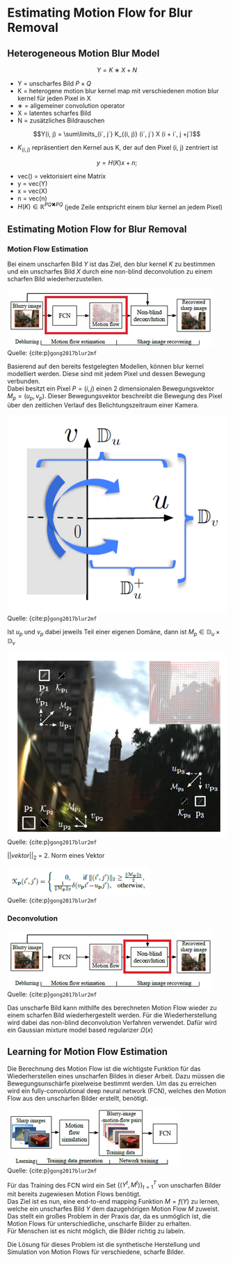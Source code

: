 # Estimating Motion Flow for Blur Removal


## Heterogeneous Motion Blur Model


$$Y = K ∗ X + N$$


* Y = unscharfes Bild $P \times Q$
* K = heterogene motion blur kernel map mit verschiedenen motion blur kernel für jeden Pixel in X
* ∗ = allgemeiner convolution operator
* X = latentes scharfes Bild
* N = zusätzliches Bildrauschen


$$Y(i, j) = \sum\limits_{i´, j´} K_{(i, j)} (i´, j´) X (i + i´, j +j´)$$


* $K_{(i, j)}$ repräsentiert den Kernel aus K, der auf den Pixel (i, j) zentriert ist


$$y = H(K)x + n;$$


* vec() = vektorisiert eine Matrix
* y = vec(Y) 
* x = vec(X)
* n = vec(n)
* $H(K) ∈ \mathbb{R}^{PQ✖PQ}$ (jede Zeile entspricht einem blur kernel an jedem Pixel)


## Estimating Motion Flow for Blur Removal

### Motion Flow Estimation


Bei einem unscharfen Bild $Y$ ist das Ziel, den blur kernel $K$ zu bestimmen und ein unscharfes Bild $X$ durch eine non-blind deconvolution zu einem scharfen Bild wiederherzustellen.


![Deblurring](./images/deblurring1.jpg)  
Quelle: {cite:p}`gong2017blur2mf`


Basierend auf den bereits festgelegten Modellen, können blur kernel modelliert werden. Diese sind mit jedem Pixel und dessen Bewegung verbunden.  
Dabei besitzt ein Pixel $P = (i, j)$ einen 2 dimensionalen Bewegungsvektor $M_p = (u_p, v_p)$. Dieser Bewegungsvektor beschreibt die Bewegung des Pixel über den zeitlichen Verlauf des Belichtungszeitraum einer Kamera.  


![vectorDomain](./images/vectorDomain.PNG)
Quelle: {cite:p}`gong2017blur2mf`


Ist $u_p$ und $v_p$ dabei jeweils Teil einer eigenen Domäne, dann ist $M_p \in \mathbb{D}_u \times \mathbb{D}_v$


![Deblurring](./images/motionblurandflow.PNG)  
Quelle: {cite:p}`gong2017blur2mf`


$|| vektor ||_2$ = 2. Norm eines Vektor


![motionFlowFormula](./images/motionFlowFormula.PNG)  
Quelle: {cite:p}`gong2017blur2mf`


### Deconvolution


![Deblurring](./images/deblurring2.jpg)  
Quelle: {cite:p}`gong2017blur2mf`


Das unscharfe Bild kann mithilfe des berechneten Motion Flow wieder zu einem scharfen Bild wiederhergestellt werden. Für die Wiederherstellung wird dabei das non-blind deconvolution Verfahren verwendet. Dafür wird ein Gaussian mixture model based regularizer $\Omega(x)$


## Learning for Motion Flow Estimation

Die Berechnung des Motion Flow ist die wichtigste Funktion für das Wiederherstellen eines unscharfen Bildes in dieser Arbeit. Dazu müssen die Bewegungsunschärfe pixelweise bestimmt werden. 
Um das zu erreichen wird ein fully-convolutional deep neural network (FCN), welches den Motion Flow aus den unscharfen Bilder erstellt, benötigt.


![blurLearning](./images/blurLearning.jpg)  
Quelle: {cite:p}`gong2017blur2mf`


Für das Training des FCN wird ein Set $\{(Y^t,M^t)\}^T_{t=1}$ von unscharfen Bilder mit bereits zugewiesen Motion Flows benötigt.  
Das Ziel ist es nun, eine end-to-end mapping Funktion $M=f(Y)$ zu lernen, welche ein unscharfes Bild $Y$ dem dazugehörigen Motion Flow $M$ zuweist.  
Das stellt ein großes Problem in der Praxis dar, da es unmöglich ist, die Motion Flows für unterschiedliche, unscharfe Bilder zu erhalten.  
Für Menschen ist es nicht möglich, die Bilder richtig zu labeln.  

Die Lösung für dieses Problem ist die synthetische Herstellung und Simulation von Motion Flows für verschiedene, scharfe Bilder.
